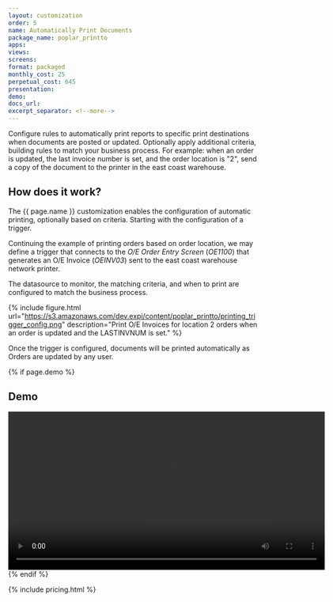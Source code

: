 ```yaml
---
layout: customization
order: 5
name: Automatically Print Documents
package_name: poplar_printto
apps:
views:
screens:
format: packaged
monthly_cost: 25
perpetual_cost: 645
presentation: 
demo: 
docs_url: 
excerpt_separator: <!--more-->
---
```


Configure rules to automatically print reports to specific print destinations
when documents are posted or updated.  Optionally apply additional criteria,
building rules to match your business process.  For example: when an order is
updated, the last invoice number is set, and the order location is "2", send a
copy of the document to the printer in the east coast warehouse.

<!--more-->

## How does it work?

The {{ page.name }} customization enables the configuration of automatic 
printing, optionally based on criteria.  Starting with the configuration
of a trigger.  

Continuing the example of printing orders based on order 
location, we may define a trigger that connects to the _O/E Order Entry Screen_
(_OE1100_) that generates an O/E Invoice (_OEINV03_) sent to the east
coast warehouse network printer.

The datasource to monitor, the matching criteria, and when to print are
configured to match the business process.

{% include figure.html url="https://s3.amazonaws.com/dev.expi/content/poplar_printto/printing_trigger_config.png"
           description="Print O/E Invoices for location 2 orders when an order is updated and the LASTINVNUM is set." %}

Once the trigger is configured, documents will be printed automatically
as Orders are updated by any user.

{% if page.demo %}
## Demo

<video width="640" controls>
  <source src="{{ page.demo }}" type="video/mp4">
  Your browser doesn't support the video tag.
</video>
{% endif %}

{% include pricing.html %}
